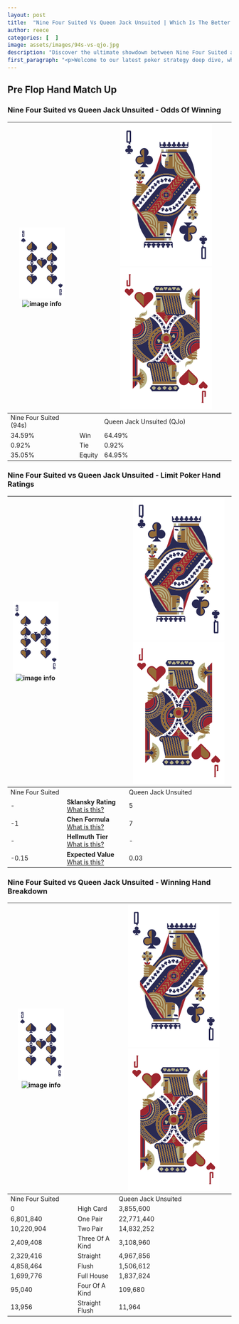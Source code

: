 ```yaml
---
layout: post
title:  "Nine Four Suited Vs Queen Jack Unsuited | Which Is The Better Hand In Poker? A Complete Guide"
author: reece
categories: [  ]
image: assets/images/94s-vs-qjo.jpg
description: "Discover the ultimate showdown between Nine Four Suited and Queen Jack Unsuited in poker! Uncover the odds, strategies, and scenarios where one hand triumphs over the other. Get ready to up your poker game with this thrilling analysis."
first_paragraph: "<p>Welcome to our latest poker strategy deep dive, where we're pitting two distinct hands against each other in a high-stakes showdown: Nine Four Suited vs Queen Jack Unsuited.</p><p>In the dynamic world of poker, every decision counts, and knowing which hand holds the upper hand is key to your success at the table.</p><p>In this article, we'll dissect these two hands, explore the scenarios where one dominates the other, and equip you with the knowledge to make strategic choices that can tip the odds in your favor.</p><p>Get ready to unravel the intriguing dynamics of these poker hands and elevate your game to new heights.</p>"
---
```




[comment]: # (sp0)

## Pre Flop Hand Match Up

<div class="table hand-ratings" markdown="1"> 



### Nine Four Suited vs Queen Jack Unsuited - Odds Of Winning


    
| ![image info](assets/images/hand1/9.png) ![image info](assets/images/hand1/4s.png) |  | ![image info](assets/images/hand2/Q.png) ![image info](assets/images/hand2/Jo.png) |
| -------- | -------- | -------- |
| Nine Four Suited (94s) |  | Queen Jack Unsuited (QJo) |
| 34.59% | Win | 64.49% |
| 0.92% | Tie | 0.92% |
| 35.05% | Equity | 64.95% |




[comment]: # (sp1)



### Nine Four Suited vs Queen Jack Unsuited - Limit Poker Hand Ratings


    
| ![image info](assets/images/hand1/9.png) ![image info](assets/images/hand1/4s.png) |  | ![image info](assets/images/hand2/Q.png) ![image info](assets/images/hand2/Jo.png) |
| -------- | -------- | -------- |
| Nine Four Suited |  | Queen Jack Unsuited |
| - | **Sklansky Rating** [What is this?](/sklansky-rating-explained) | 5 |
| -1 | **Chen Formula** [What is this?](/chen-formula-explained) | 7 |
| - | **Hellmuth Tier** [What is this?](/Hellmuth-tier-explained) | - |
| -0.15 | **Expected Value** [What is this?](/expected-value-explained) | 0.03 |




[comment]: # (sp2)



### Nine Four Suited vs Queen Jack Unsuited - Winning Hand Breakdown


    
| ![image info](assets/images/hand1/9.png) ![image info](assets/images/hand1/4s.png) |  | ![image info](assets/images/hand2/Q.png) ![image info](assets/images/hand2/Jo.png) |
| -------- | -------- | -------- |
| Nine Four Suited |  | Queen Jack Unsuited |
| 0 | High Card | 3,855,600 |
| 6,801,840 | One Pair | 22,771,440 |
| 10,220,904 | Two Pair | 14,832,252 |
| 2,409,408 | Three Of A Kind | 3,108,960 |
| 2,329,416 | Straight | 4,967,856 |
| 4,858,464 | Flush | 1,506,612 |
| 1,699,776 | Full House | 1,837,824 |
| 95,040 | Four Of A Kind | 109,680 |
| 13,956 | Straight Flush | 11,964 |




[comment]: # (sp3)



</div>

[comment]: # (sp4)



[comment]: # (sp5)

